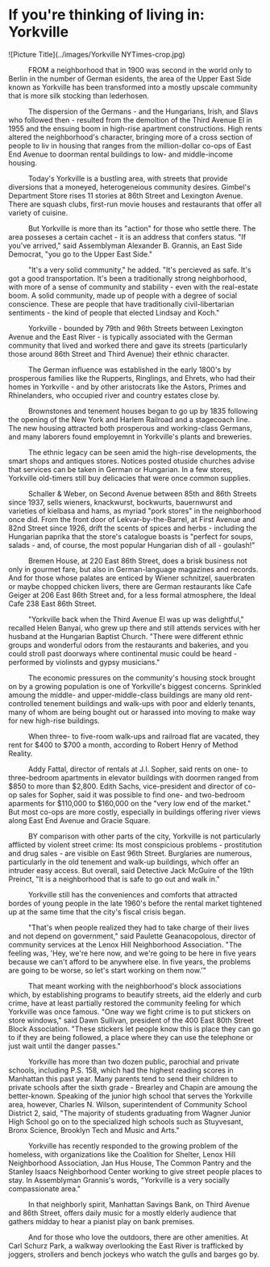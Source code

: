 If you're thinking of living in: Yorkville
===
      
         

![Picture Title](../images/Yorkville NYTimes-crop.jpg)

&nbsp;&nbsp;&nbsp;&nbsp;&nbsp;&nbsp;&nbsp;&nbsp;&nbsp;&nbsp;FROM a neighborhood that in 1900 was second in the world only to Berlin in the number of German esidents, the area of the Upper East Side known as Yorkville has been transformed into a mostly upscale community that is more silk stocking than lederhosen.

&nbsp;&nbsp;&nbsp;&nbsp;&nbsp;&nbsp;&nbsp;&nbsp;&nbsp;&nbsp;The dispersion of the Germans - and the Hungarians, Irish, and Slavs who followed then - resulted from the demoltion of the Third Avenue El in 1955 and the ensuing boom in high-rise apartment constructions. High rents altered the neighborhood's character, bringing more of a cross section of people to liv in housing that ranges from the million-dollar co-ops of East End Avenue to doorman rental buildings to low- and middle-income housing.

&nbsp;&nbsp;&nbsp;&nbsp;&nbsp;&nbsp;&nbsp;&nbsp;&nbsp;&nbsp;Today's Yorkville is a bustling area, with streets that provide diversions that a moneyed, heterogeneious community desires. Gimbel's Department Store rises 11 stories at 86th Street and Lexington Avenue. There are squash clubs, first-run movie houses and restaurants that offer all variety of cuisine. 

&nbsp;&nbsp;&nbsp;&nbsp;&nbsp;&nbsp;&nbsp;&nbsp;&nbsp;&nbsp;But Yorkville is more than its "action" for those who settle there. The area posseses a certain cachet - it is an address that confers status. "If you've arrived," said Assemblyman Alexander B. Grannis, an East Side Democrat, "you go to the Upper East Side."

&nbsp;&nbsp;&nbsp;&nbsp;&nbsp;&nbsp;&nbsp;&nbsp;&nbsp;&nbsp;"It's a very solid community," he added. "It's percieved as safe. It's got a good transportation. It's been a traditionally strong neighborhood, with more of a sense of community and stability - even with the real-estate boom. A solid community, made up of people with a degree of social conscience. These are people that have traditionally civil-libertarian sentiments - the kind of people that elected Lindsay and Koch."

&nbsp;&nbsp;&nbsp;&nbsp;&nbsp;&nbsp;&nbsp;&nbsp;&nbsp;&nbsp;Yorkville - bounded by 79th and 96th Streets between Lexington Avenue and the East River - is typically associated with the German community that lived and worked there and gave its streets (particularly those around 86th Street and Third Avenue) their ethnic character.

&nbsp;&nbsp;&nbsp;&nbsp;&nbsp;&nbsp;&nbsp;&nbsp;&nbsp;&nbsp;The German influence was established in the early 1800's by prosperous families like the Rupperts, Ringlings, and Ehrets, who had their homes in Yorkville - and by other aristocrats like the Astors, Primes and Rhinelanders, who occupied river and country estates close by.

&nbsp;&nbsp;&nbsp;&nbsp;&nbsp;&nbsp;&nbsp;&nbsp;&nbsp;&nbsp;Brownstones and tenement houses began to go up by 1835 following the opening of the New York and Harlem Railroad and a stagecoach line. The new housing attracted both prosperous and working-class Germans, and many laborers found employemnt in Yorkville's plants and breweries. 

&nbsp;&nbsp;&nbsp;&nbsp;&nbsp;&nbsp;&nbsp;&nbsp;&nbsp;&nbsp;The ethnic legacy can be seen amid the high-rise developments, the smart shops and antiques stores. Notices posted otuside churches advise that services can be taken in German or Hungarian. In a few stores, Yorkville old-timers still buy delicacies that were once common supplies.

&nbsp;&nbsp;&nbsp;&nbsp;&nbsp;&nbsp;&nbsp;&nbsp;&nbsp;&nbsp;Schaller & Weber, on Second Avenue between 85th and 86th Streets since 1937, sells wieners, knackwurst, bockwurts, bauernwurst and varieties of kielbasa and hams, as myriad "pork stores" in the neighborhood once did. From the front door of Lekvar-by-the-Barrel, at First Avenue and 82nd Street since 1926, drift the scents of spices and herbs - including the Hungarian paprika that the store's catalogue boasts is "perfect for soups, salads - and, of course, the most popular Hungarian dish of all - goulash!"

&nbsp;&nbsp;&nbsp;&nbsp;&nbsp;&nbsp;&nbsp;&nbsp;&nbsp;&nbsp;Bremen House, at 220 East 86th Street, does a brisk business not only in gourmet fare, but also in German-language magazines and records. And for those whose palates are enticed by Wiener schnitzel, sauerbraten or maybe chopped chicken livers, there are German restaurants like Cafe Geiger at 206 East 86th Street and, for a less formal atmosphere, the Ideal Cafe 238 East 86th Street. 

&nbsp;&nbsp;&nbsp;&nbsp;&nbsp;&nbsp;&nbsp;&nbsp;&nbsp;&nbsp;"Yorkville back when the Third Avenue El was up was delightful," recalled Helen Banyai, who grew up there and still attends services with her husband at the Hungarian Baptist Church. "There were different ethnic groups and wonderful odors from the restaurants and bakeries, and you could stroll past doorways where continental music could be heard - performed by violinsts and gypsy musicians."

&nbsp;&nbsp;&nbsp;&nbsp;&nbsp;&nbsp;&nbsp;&nbsp;&nbsp;&nbsp;The economic pressures on the community's housing stock brought on by a growing population is one of Yorkville's biggest concerns. Sprinkled amoung the middle- and upper-middle-class buildings are many old rent-controlled tenement buildings and walk-ups with poor and elderly tenants, many of whom are being bought out or harassed into moving to make way for new high-rise buildings.

&nbsp;&nbsp;&nbsp;&nbsp;&nbsp;&nbsp;&nbsp;&nbsp;&nbsp;&nbsp;When three- to five-room walk-ups and railroad flat are vacated, they rent for $400 to $700 a month, according to Robert Henry of Method Reality. 

&nbsp;&nbsp;&nbsp;&nbsp;&nbsp;&nbsp;&nbsp;&nbsp;&nbsp;&nbsp;Addy Fattal, director of rentals at J.I. Sopher, said rents on one- to three-bedroom apartments in elevator buildings with doormen ranged from $850 to more than $2,800. Edith Sachs, vice-president and director of co-op sales for Sopher, said it was possible to find one- and two-bedroom aparments for $110,000 to $160,000 on the "very low end of the market." But most co-ops are more costly, especially in buildings offering river views along East End Avenue and Gracie Square. 

&nbsp;&nbsp;&nbsp;&nbsp;&nbsp;&nbsp;&nbsp;&nbsp;&nbsp;&nbsp;BY comparison with other parts of the city, Yorkville is not particularly afflicted by violent street crime: Its most conspicious problems - prostitution and drug sales - are visible on East 96th Street. Burglaries are numerous, particularly in the old tenement and walk-up buildings, which offer an intruder easy access. But overall, said Detective Jack McGuire of the 19th Preinct, "It is a neighborhood that is safe to go out and walk in."

&nbsp;&nbsp;&nbsp;&nbsp;&nbsp;&nbsp;&nbsp;&nbsp;&nbsp;&nbsp;Yorkville still has the conveniences and comforts that attracted bordes of young people in the late 1960's before the rental market tightened up at the same time that the city's fiscal crisis began.

&nbsp;&nbsp;&nbsp;&nbsp;&nbsp;&nbsp;&nbsp;&nbsp;&nbsp;&nbsp;"That's when people realized they had to take charge of their lives and not depend on government," said Paulette Geanacopolous, director of community services at the Lenox Hill Neighborhood Association. "The feeling was, 'Hey, we're here now, and we're going to be here in five years because we can't afford to be anywhere else. In five years, the problems are going to be worse, so let's start working on them now.'"

&nbsp;&nbsp;&nbsp;&nbsp;&nbsp;&nbsp;&nbsp;&nbsp;&nbsp;&nbsp;That meant working with the neighborhood's block associations which, by establishing programs to beautify streets, aid the elderly and curb crime, have at least partially restored the community feeling for which Yorkville was once famous. "One way we fight crime is to put stickers on store windows," said Dawn Sullivan, president of the 400 East 80th Street Block Association. "These stickers let people know this is place they can go to if they are being followed, a place where they can use the telephone or just wait until the danger passes."

&nbsp;&nbsp;&nbsp;&nbsp;&nbsp;&nbsp;&nbsp;&nbsp;&nbsp;&nbsp;Yorkville has more than two dozen public, parochial and private schools, including P.S. 158, which had the highest reading scores in Manhattan this past year. Many parents tend to send their children to private schools after the sixth grade - Brearley and Chapin are amoung the better-known. Speaking of the junior high school that serves the Yorkville area, however, Charles N. Wilson, superintendent of Community School District 2, said, "The majority of students graduating from Wagner Junior High School go on to the specialized high schools such as Stuyvesant, Bronx Science, Brooklyn Tech and Music and Arts."

&nbsp;&nbsp;&nbsp;&nbsp;&nbsp;&nbsp;&nbsp;&nbsp;&nbsp;&nbsp;Yorkville has recently responded to the growing problem of the homeless, with organizations like the Coalition for Shelter, Lenox Hill Neighborhood Association, Jan Hus House, The Common Pantry and the Stanley Isaacs Neighborhood Center working to give street people places to stay. In Assemblyman Grannis's words, "Yorkville is a very socially compassionate area."

&nbsp;&nbsp;&nbsp;&nbsp;&nbsp;&nbsp;&nbsp;&nbsp;&nbsp;&nbsp;In that neighborly spirit, Manhattan Savings Bank, on Third Avenue and 86th Street, offers daily music for a mostly elderly audience that gathers midday to hear a pianist play on bank premises.

&nbsp;&nbsp;&nbsp;&nbsp;&nbsp;&nbsp;&nbsp;&nbsp;&nbsp;&nbsp;And for those who love the outdoors, there are other amenities. At Carl Schurz Park, a walkway overlooking the East River is trafficked by joggers, strollers and bench jockeys who watch the gulls and barges go by.
